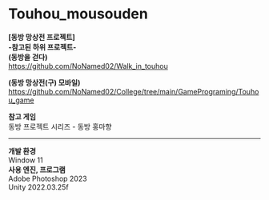 # Touhou_mousouden
__[동방 망상전 프로젝트]__
<br/>
__-참고된 하위 프로젝트-__
<br/>
__(동방을 걷다)__
<br/>
https://github.com/NoNamed02/Walk_in_touhou

__(동방 망상전(구) 모바일)__
<br/>
https://github.com/NoNamed02/College/tree/main/GamePrograming/Touhou_game

__참고 게임__
<br/>
동방 프로젝트 시리즈 - 동방 홍마향


-------------------------------------------------------------------------------------------
__개발 환경__
<br/>
Window 11
<br/>
__사용 엔진, 프로그램__
<br/>
Adobe Photoshop 2023
<br/>
Unity 2022.03.25f
<br/>
